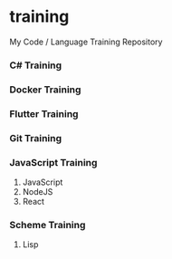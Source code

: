 # training
My Code / Language Training Repository

### C# Training

### Docker Training

### Flutter Training

### Git Training

### JavaScript Training
1. JavaScript
2. NodeJS
3. React

### Scheme Training
1. Lisp